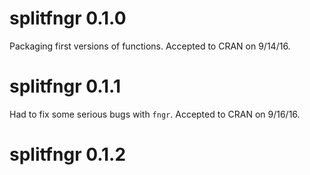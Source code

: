 # splitfngr 0.1.0

Packaging first versions of functions. Accepted to CRAN on 9/14/16.

# splitfngr 0.1.1

Had to fix some serious bugs with `fngr`. Accepted to CRAN on 9/16/16.

# splitfngr 0.1.2

